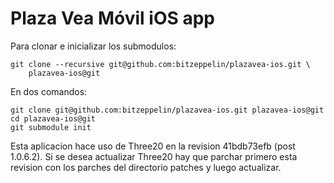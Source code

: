 Plaza Vea Móvil iOS app
=======================
Para clonar e inicializar los submodulos:

    git clone --recursive git@github.com:bitzeppelin/plazavea-ios.git \
        plazavea-ios@git

En dos comandos:

    git clone git@github.com:bitzeppelin/plazavea-ios.git plazavea-ios@git
    cd plazavea-ios@git
    git submodule init

Esta aplicacion hace uso de Three20 en la revision 41bdb73efb (post 1.0.6.2). 
Si se desea actualizar Three20 hay que parchar primero esta revision con los
parches del directorio patches y luego actualizar.

